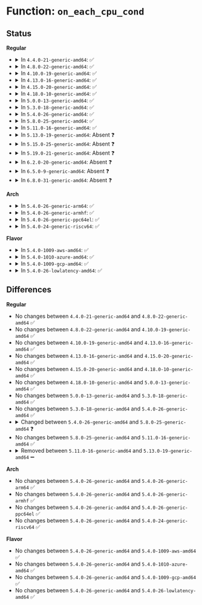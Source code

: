 # Function: <code>on_each_cpu_cond</code>

## Status
<b>Regular</b>
<ul>
<li>
<details>
<summary>In <code>4.4.0-21-generic-amd64</code>: ✅</summary>

```c
void on_each_cpu_cond(bool (*)(int, void *) cond_func, smp_call_func_t func, void * info, bool wait, gfp_t gfp_flags)
```

```json
{
  "name": "on_each_cpu_cond",
  "collision_type": "Unique Global",
  "inline_type": "No",
  "funcs": [
    {
      "addr": 18446744071579910000,
      "name": "on_each_cpu_cond",
      "external": true,
      "loc": "kernel/smp.c:665",
      "file": "kernel/smp.c",
      "inline": "seen, unknown",
      "caller_inline": [],
      "caller_func": [
        "mm/slub.c:cpu_partial_store",
        "mm/slub.c:list_locations",
        "mm/slub.c:validate_store",
        "mm/slub.c:__kmem_cache_shutdown",
        "mm/slub.c:__kmem_cache_shrink",
        "mm/slub.c:__kmem_cache_create",
        "fs/buffer.c:invalidate_bh_lrus"
      ]
    }
  ],
  "symbols": [
    {
      "addr": 18446744071579910000,
      "name": "on_each_cpu_cond",
      "section": ".text",
      "bind": "STB_GLOBAL",
      "size": 231
    }
  ]
}
```
</details>
</li>
<li>
<details>
<summary>In <code>4.8.0-22-generic-amd64</code>: ✅</summary>

```c
void on_each_cpu_cond(bool (*)(int, void *) cond_func, smp_call_func_t func, void * info, bool wait, gfp_t gfp_flags)
```

```json
{
  "name": "on_each_cpu_cond",
  "collision_type": "Unique Global",
  "inline_type": "No",
  "funcs": [
    {
      "addr": 18446744071579939712,
      "name": "on_each_cpu_cond",
      "external": true,
      "loc": "kernel/smp.c:650",
      "file": "kernel/smp.c",
      "inline": "seen, unknown",
      "caller_inline": [],
      "caller_func": [
        "mm/slub.c:validate_store",
        "mm/slub.c:cpu_partial_store",
        "mm/slub.c:list_locations",
        "mm/slub.c:__kmem_cache_shrink",
        "mm/slub.c:__kmem_cache_shutdown",
        "fs/buffer.c:invalidate_bh_lrus"
      ]
    }
  ],
  "symbols": [
    {
      "addr": 18446744071579939712,
      "name": "on_each_cpu_cond",
      "section": ".text",
      "bind": "STB_GLOBAL",
      "size": 231
    }
  ]
}
```
</details>
</li>
<li>
<details>
<summary>In <code>4.10.0-19-generic-amd64</code>: ✅</summary>

```c
void on_each_cpu_cond(bool (*)(int, void *) cond_func, smp_call_func_t func, void * info, bool wait, gfp_t gfp_flags)
```

```json
{
  "name": "on_each_cpu_cond",
  "collision_type": "Unique Global",
  "inline_type": "No",
  "funcs": [
    {
      "addr": 18446744071579970832,
      "name": "on_each_cpu_cond",
      "external": true,
      "loc": "kernel/smp.c:657",
      "file": "kernel/smp.c",
      "inline": "seen, unknown",
      "caller_inline": [],
      "caller_func": [
        "mm/slub.c:validate_store",
        "mm/slub.c:cpu_partial_store",
        "mm/slub.c:list_locations",
        "mm/slub.c:__kmem_cache_shrink",
        "mm/slub.c:__kmem_cache_shutdown",
        "fs/buffer.c:invalidate_bh_lrus"
      ]
    }
  ],
  "symbols": [
    {
      "addr": 18446744071579970832,
      "name": "on_each_cpu_cond",
      "section": ".text",
      "bind": "STB_GLOBAL",
      "size": 376
    }
  ]
}
```
</details>
</li>
<li>
<details>
<summary>In <code>4.13.0-16-generic-amd64</code>: ✅</summary>

```c
void on_each_cpu_cond(bool (*)(int, void *) cond_func, smp_call_func_t func, void * info, bool wait, gfp_t gfp_flags)
```

```json
{
  "name": "on_each_cpu_cond",
  "collision_type": "Unique Global",
  "inline_type": "No",
  "funcs": [
    {
      "addr": 18446744071579976224,
      "name": "on_each_cpu_cond",
      "external": true,
      "loc": "kernel/smp.c:668",
      "file": "kernel/smp.c",
      "inline": "seen, unknown",
      "caller_inline": [],
      "caller_func": [
        "mm/slub.c:validate_store",
        "mm/slub.c:cpu_partial_store",
        "mm/slub.c:list_locations",
        "mm/slub.c:__kmem_cache_shrink",
        "mm/slub.c:__kmem_cache_shutdown",
        "fs/buffer.c:invalidate_bh_lrus"
      ]
    }
  ],
  "symbols": [
    {
      "addr": 18446744071579976224,
      "name": "on_each_cpu_cond",
      "section": ".text",
      "bind": "STB_GLOBAL",
      "size": 339
    }
  ]
}
```
</details>
</li>
<li>
<details>
<summary>In <code>4.15.0-20-generic-amd64</code>: ✅</summary>

```c
void on_each_cpu_cond(bool (*)(int, void *) cond_func, smp_call_func_t func, void * info, bool wait, gfp_t gfp_flags)
```

```json
{
  "name": "on_each_cpu_cond",
  "collision_type": "Unique Global",
  "inline_type": "No",
  "funcs": [
    {
      "addr": 18446744071580022672,
      "name": "on_each_cpu_cond",
      "external": true,
      "loc": "kernel/smp.c:670",
      "file": "kernel/smp.c",
      "inline": "seen, unknown",
      "caller_inline": [],
      "caller_func": [
        "mm/slub.c:validate_store",
        "mm/slub.c:cpu_partial_store",
        "mm/slub.c:list_locations",
        "mm/slub.c:__kmem_cache_shrink",
        "mm/slub.c:__kmem_cache_shutdown",
        "fs/buffer.c:invalidate_bh_lrus"
      ]
    }
  ],
  "symbols": [
    {
      "addr": 18446744071580022672,
      "name": "on_each_cpu_cond",
      "section": ".text",
      "bind": "STB_GLOBAL",
      "size": 314
    }
  ]
}
```
</details>
</li>
<li>
<details>
<summary>In <code>4.18.0-10-generic-amd64</code>: ✅</summary>

```c
void on_each_cpu_cond(bool (*)(int, void *) cond_func, smp_call_func_t func, void * info, bool wait, gfp_t gfp_flags)
```

```json
{
  "name": "on_each_cpu_cond",
  "collision_type": "Unique Global",
  "inline_type": "No",
  "funcs": [
    {
      "addr": 18446744071580076752,
      "name": "on_each_cpu_cond",
      "external": true,
      "loc": "kernel/smp.c:672",
      "file": "kernel/smp.c",
      "inline": "seen, unknown",
      "caller_inline": [],
      "caller_func": [
        "mm/slub.c:validate_store",
        "mm/slub.c:cpu_partial_store",
        "mm/slub.c:list_locations",
        "mm/slub.c:__kmem_cache_shrink",
        "mm/slub.c:__kmem_cache_shutdown",
        "fs/buffer.c:invalidate_bh_lrus"
      ]
    }
  ],
  "symbols": [
    {
      "addr": 18446744071580076752,
      "name": "on_each_cpu_cond",
      "section": ".text",
      "bind": "STB_GLOBAL",
      "size": 314
    }
  ]
}
```
</details>
</li>
<li>
<details>
<summary>In <code>5.0.0-13-generic-amd64</code>: ✅</summary>

```c
void on_each_cpu_cond(bool (*)(int, void *) cond_func, smp_call_func_t func, void * info, bool wait, gfp_t gfp_flags)
```

```json
{
  "name": "on_each_cpu_cond",
  "collision_type": "Unique Global",
  "inline_type": "No",
  "funcs": [
    {
      "addr": 18446744071580124384,
      "name": "on_each_cpu_cond",
      "external": true,
      "loc": "kernel/smp.c:704",
      "file": "kernel/smp.c",
      "inline": "seen, unknown",
      "caller_inline": [],
      "caller_func": [
        "mm/slub.c:validate_store",
        "mm/slub.c:cpu_partial_store",
        "mm/slub.c:list_locations",
        "mm/slub.c:__kmem_cache_shrink",
        "mm/slub.c:__kmem_cache_shutdown",
        "fs/buffer.c:invalidate_bh_lrus"
      ]
    }
  ],
  "symbols": [
    {
      "addr": 18446744071580124384,
      "name": "on_each_cpu_cond",
      "section": ".text",
      "bind": "STB_GLOBAL",
      "size": 26
    }
  ]
}
```
</details>
</li>
<li>
<details>
<summary>In <code>5.3.0-18-generic-amd64</code>: ✅</summary>

```c
void on_each_cpu_cond(bool (*)(int, void *) cond_func, smp_call_func_t func, void * info, bool wait, gfp_t gfp_flags)
```

```json
{
  "name": "on_each_cpu_cond",
  "collision_type": "Unique Global",
  "inline_type": "No",
  "funcs": [
    {
      "addr": 18446744071580169872,
      "name": "on_each_cpu_cond",
      "external": true,
      "loc": "kernel/smp.c:717",
      "file": "kernel/smp.c",
      "inline": "seen, unknown",
      "caller_inline": [],
      "caller_func": [
        "mm/slub.c:validate_store",
        "mm/slub.c:cpu_partial_store",
        "mm/slub.c:list_locations",
        "mm/slub.c:__kmem_cache_shrink",
        "mm/slub.c:__kmem_cache_shutdown",
        "fs/buffer.c:invalidate_bh_lrus"
      ]
    }
  ],
  "symbols": [
    {
      "addr": 18446744071580169872,
      "name": "on_each_cpu_cond",
      "section": ".text",
      "bind": "STB_GLOBAL",
      "size": 26
    }
  ]
}
```
</details>
</li>
<li>
<details>
<summary>In <code>5.4.0-26-generic-amd64</code>: ✅</summary>

```c
void on_each_cpu_cond(bool (*)(int, void *) cond_func, smp_call_func_t func, void * info, bool wait, gfp_t gfp_flags)
```

```json
{
  "name": "on_each_cpu_cond",
  "collision_type": "Unique Global",
  "inline_type": "No",
  "funcs": [
    {
      "addr": 18446744071580217808,
      "name": "on_each_cpu_cond",
      "external": true,
      "loc": "kernel/smp.c:717",
      "file": "kernel/smp.c",
      "inline": "seen, unknown",
      "caller_inline": [],
      "caller_func": [
        "mm/slub.c:validate_store",
        "mm/slub.c:cpu_partial_store",
        "mm/slub.c:list_locations",
        "mm/slub.c:__kmem_cache_shrink",
        "mm/slub.c:__kmem_cache_shutdown",
        "fs/buffer.c:invalidate_bh_lrus"
      ]
    }
  ],
  "symbols": [
    {
      "addr": 18446744071580217808,
      "name": "on_each_cpu_cond",
      "section": ".text",
      "bind": "STB_GLOBAL",
      "size": 26
    }
  ]
}
```
</details>
</li>
<li>
<details>
<summary>In <code>5.8.0-25-generic-amd64</code>: ✅</summary>

```c
void on_each_cpu_cond(smp_cond_func_t cond_func, smp_call_func_t func, void * info, bool wait)
```

```json
{
  "name": "on_each_cpu_cond",
  "collision_type": "Unique Global",
  "inline_type": "No",
  "funcs": [
    {
      "addr": 18446744071580285504,
      "name": "on_each_cpu_cond",
      "external": true,
      "loc": "kernel/smp.c:778",
      "file": "kernel/smp.c",
      "inline": "seen, unknown",
      "caller_inline": [],
      "caller_func": [
        "mm/slub.c:validate_store",
        "mm/slub.c:cpu_partial_store",
        "mm/slub.c:list_locations",
        "mm/slub.c:__kmem_cache_shrink",
        "mm/slub.c:__kmem_cache_shutdown",
        "fs/buffer.c:invalidate_bh_lrus"
      ]
    }
  ],
  "symbols": [
    {
      "addr": 18446744071580285504,
      "name": "on_each_cpu_cond",
      "section": ".text",
      "bind": "STB_GLOBAL",
      "size": 26
    }
  ]
}
```
</details>
</li>
<li>
<details>
<summary>In <code>5.11.0-16-generic-amd64</code>: ✅</summary>

```c
void on_each_cpu_cond(smp_cond_func_t cond_func, smp_call_func_t func, void * info, bool wait)
```

```json
{
  "name": "on_each_cpu_cond",
  "collision_type": "Unique Global",
  "inline_type": "No",
  "funcs": [
    {
      "addr": 18446744071580269024,
      "name": "on_each_cpu_cond",
      "external": true,
      "loc": "kernel/smp.c:915",
      "file": "kernel/smp.c",
      "inline": "seen, unknown",
      "caller_inline": [],
      "caller_func": [
        "mm/slub.c:validate_store",
        "mm/slub.c:cpu_partial_store",
        "mm/slub.c:list_locations",
        "mm/slub.c:__kmem_cache_shrink",
        "mm/slub.c:__kmem_cache_shutdown",
        "fs/buffer.c:invalidate_bh_lrus"
      ]
    }
  ],
  "symbols": [
    {
      "addr": 18446744071580269024,
      "name": "on_each_cpu_cond",
      "section": ".text",
      "bind": "STB_GLOBAL",
      "size": 26
    }
  ]
}
```
</details>
</li>
<li>
<details>
<summary>In <code>5.13.0-19-generic-amd64</code>: Absent ❓</summary>

```json
{
  "name": "on_each_cpu_cond",
  "collision_type": "Static Duplication",
  "inline_type": "Full",
  "funcs": [
    {
      "addr": 18446744071581915579,
      "name": "on_each_cpu_cond",
      "external": false,
      "loc": "include/linux/smp.h:102",
      "file": "mm/slub.c",
      "inline": "declared, inlined",
      "caller_inline": [
        "mm/slub.c:validate_store",
        "mm/slub.c:cpu_partial_store",
        "mm/slub.c:list_locations",
        "mm/slub.c:__kmem_cache_shrink",
        "mm/slub.c:__kmem_cache_shutdown"
      ],
      "caller_func": []
    },
    {
      "addr": 18446744071582440101,
      "name": "on_each_cpu_cond",
      "external": false,
      "loc": "include/linux/smp.h:102",
      "file": "fs/buffer.c",
      "inline": "declared, inlined",
      "caller_inline": [
        "fs/buffer.c:invalidate_bh_lrus"
      ],
      "caller_func": []
    }
  ],
  "symbols": []
}
```
</details>
</li>
<li>
<details>
<summary>In <code>5.15.0-25-generic-amd64</code>: Absent ❓</summary>

```json
{
  "name": "on_each_cpu_cond",
  "collision_type": "Unique Static",
  "inline_type": "Full",
  "funcs": [
    {
      "addr": 18446744071582762933,
      "name": "on_each_cpu_cond",
      "external": false,
      "loc": "include/linux/smp.h:102",
      "file": "fs/buffer.c",
      "inline": "declared, inlined",
      "caller_inline": [
        "fs/buffer.c:invalidate_bh_lrus"
      ],
      "caller_func": []
    }
  ],
  "symbols": []
}
```
</details>
</li>
<li>
<details>
<summary>In <code>5.19.0-21-generic-amd64</code>: Absent ❓</summary>

```json
{
  "name": "on_each_cpu_cond",
  "collision_type": "Unique Static",
  "inline_type": "Full",
  "funcs": [
    {
      "addr": 18446744071583312805,
      "name": "on_each_cpu_cond",
      "external": false,
      "loc": "include/linux/smp.h:102",
      "file": "fs/buffer.c",
      "inline": "declared, inlined",
      "caller_inline": [
        "fs/buffer.c:invalidate_bh_lrus"
      ],
      "caller_func": []
    }
  ],
  "symbols": []
}
```
</details>
</li>
<li>
<details>
<summary>In <code>6.2.0-20-generic-amd64</code>: Absent ❓</summary>

```json
{
  "name": "on_each_cpu_cond",
  "collision_type": "Unique Static",
  "inline_type": "Full",
  "funcs": [
    {
      "addr": 18446744071583898565,
      "name": "on_each_cpu_cond",
      "external": false,
      "loc": "include/linux/smp.h:102",
      "file": "fs/buffer.c",
      "inline": "declared, inlined",
      "caller_inline": [
        "fs/buffer.c:invalidate_bh_lrus"
      ],
      "caller_func": []
    }
  ],
  "symbols": []
}
```
</details>
</li>
<li>
<details>
<summary>In <code>6.5.0-9-generic-amd64</code>: Absent ❓</summary>

```json
{
  "name": "on_each_cpu_cond",
  "collision_type": "Unique Static",
  "inline_type": "Full",
  "funcs": [
    {
      "addr": 18446744071584122053,
      "name": "on_each_cpu_cond",
      "external": false,
      "loc": "include/linux/smp.h:102",
      "file": "fs/buffer.c",
      "inline": "declared, inlined",
      "caller_inline": [
        "fs/buffer.c:invalidate_bh_lrus"
      ],
      "caller_func": []
    }
  ],
  "symbols": []
}
```
</details>
</li>
<li>
<details>
<summary>In <code>6.8.0-31-generic-amd64</code>: Absent ❓</summary>

```json
{
  "name": "on_each_cpu_cond",
  "collision_type": "Unique Static",
  "inline_type": "Full",
  "funcs": [
    {
      "addr": 18446744071584338741,
      "name": "on_each_cpu_cond",
      "external": false,
      "loc": "include/linux/smp.h:102",
      "file": "fs/buffer.c",
      "inline": "declared, inlined",
      "caller_inline": [
        "fs/buffer.c:invalidate_bh_lrus"
      ],
      "caller_func": []
    }
  ],
  "symbols": []
}
```
</details>
</li>
</ul>
<b>Arch</b>
<ul>
<li>
<details>
<summary>In <code>5.4.0-26-generic-arm64</code>: ✅</summary>

```c
void on_each_cpu_cond(bool (*)(int, void *) cond_func, smp_call_func_t func, void * info, bool wait, gfp_t gfp_flags)
```

```json
{
  "name": "on_each_cpu_cond",
  "collision_type": "Unique Global",
  "inline_type": "No",
  "funcs": [
    {
      "addr": 18446603336491456680,
      "name": "on_each_cpu_cond",
      "external": true,
      "loc": "kernel/smp.c:717",
      "file": "kernel/smp.c",
      "inline": "seen, unknown",
      "caller_inline": [],
      "caller_func": [
        "mm/slub.c:validate_store",
        "mm/slub.c:cpu_partial_store",
        "mm/slub.c:list_locations",
        "mm/slub.c:__kmem_cache_shrink",
        "mm/slub.c:__kmem_cache_shutdown",
        "fs/buffer.c:invalidate_bh_lrus"
      ]
    }
  ],
  "symbols": [
    {
      "addr": 18446603336491456680,
      "name": "on_each_cpu_cond",
      "section": ".text",
      "bind": "STB_GLOBAL",
      "size": 100
    }
  ]
}
```
</details>
</li>
<li>
<details>
<summary>In <code>5.4.0-26-generic-armhf</code>: ✅</summary>

```c
void on_each_cpu_cond(bool (*)(int, void *) cond_func, smp_call_func_t func, void * info, bool wait, gfp_t gfp_flags)
```

```json
{
  "name": "on_each_cpu_cond",
  "collision_type": "Unique Global",
  "inline_type": "No",
  "funcs": [
    {
      "addr": 3225443144,
      "name": "on_each_cpu_cond",
      "external": true,
      "loc": "kernel/smp.c:717",
      "file": "kernel/smp.c",
      "inline": "seen, unknown",
      "caller_inline": [],
      "caller_func": [
        "mm/slub.c:validate_store",
        "mm/slub.c:cpu_partial_store",
        "mm/slub.c:list_locations",
        "mm/slub.c:__kmem_cache_shrink",
        "mm/slub.c:__kmem_cache_shutdown",
        "fs/buffer.c:invalidate_bh_lrus"
      ]
    }
  ],
  "symbols": [
    {
      "addr": 3225443144,
      "name": "on_each_cpu_cond",
      "section": ".text",
      "bind": "STB_GLOBAL",
      "size": 56
    }
  ]
}
```
</details>
</li>
<li>
<details>
<summary>In <code>5.4.0-26-generic-ppc64el</code>: ✅</summary>

```c
void on_each_cpu_cond(bool (*)(int, void *) cond_func, smp_call_func_t func, void * info, bool wait, gfp_t gfp_flags)
```

```json
{
  "name": "on_each_cpu_cond",
  "collision_type": "Unique Global",
  "inline_type": "No",
  "funcs": [
    {
      "addr": 13835058055284407664,
      "name": "on_each_cpu_cond",
      "external": true,
      "loc": "kernel/smp.c:717",
      "file": "kernel/smp.c",
      "inline": "seen, unknown",
      "caller_inline": [],
      "caller_func": [
        "mm/slub.c:validate_store",
        "mm/slub.c:cpu_partial_store",
        "mm/slub.c:list_locations",
        "mm/slub.c:__kmem_cache_shrink",
        "mm/slub.c:__kmem_cache_shutdown",
        "fs/buffer.c:invalidate_bh_lrus"
      ]
    }
  ],
  "symbols": [
    {
      "addr": 13835058055284407664,
      "name": "on_each_cpu_cond",
      "section": ".text",
      "bind": "STB_GLOBAL",
      "size": 28
    }
  ]
}
```
</details>
</li>
<li>
<details>
<summary>In <code>5.4.0-24-generic-riscv64</code>: ✅</summary>

```c
void on_each_cpu_cond(bool (*)(int, void *) cond_func, smp_call_func_t func, void * info, bool wait, gfp_t gfp_flags)
```

```json
{
  "name": "on_each_cpu_cond",
  "collision_type": "Unique Global",
  "inline_type": "No",
  "funcs": [
    {
      "addr": 18446743936271912286,
      "name": "on_each_cpu_cond",
      "external": true,
      "loc": "kernel/smp.c:717",
      "file": "kernel/smp.c",
      "inline": "seen, unknown",
      "caller_inline": [],
      "caller_func": [
        "mm/slub.c:validate_store",
        "mm/slub.c:cpu_partial_store",
        "mm/slub.c:list_locations",
        "mm/slub.c:__kmem_cache_shrink",
        "mm/slub.c:__kmem_cache_shutdown",
        "fs/buffer.c:invalidate_bh_lrus"
      ]
    }
  ],
  "symbols": [
    {
      "addr": 18446743936271912286,
      "name": "on_each_cpu_cond",
      "section": ".text",
      "bind": "STB_GLOBAL",
      "size": 82
    }
  ]
}
```
</details>
</li>
</ul>
<b>Flavor</b>
<ul>
<li>
<details>
<summary>In <code>5.4.0-1009-aws-amd64</code>: ✅</summary>

```c
void on_each_cpu_cond(bool (*)(int, void *) cond_func, smp_call_func_t func, void * info, bool wait, gfp_t gfp_flags)
```

```json
{
  "name": "on_each_cpu_cond",
  "collision_type": "Unique Global",
  "inline_type": "No",
  "funcs": [
    {
      "addr": 18446744071580186608,
      "name": "on_each_cpu_cond",
      "external": true,
      "loc": "kernel/smp.c:717",
      "file": "kernel/smp.c",
      "inline": "seen, unknown",
      "caller_inline": [],
      "caller_func": [
        "mm/slub.c:validate_store",
        "mm/slub.c:cpu_partial_store",
        "mm/slub.c:list_locations",
        "mm/slub.c:__kmem_cache_shrink",
        "mm/slub.c:__kmem_cache_shutdown",
        "fs/buffer.c:invalidate_bh_lrus"
      ]
    }
  ],
  "symbols": [
    {
      "addr": 18446744071580186608,
      "name": "on_each_cpu_cond",
      "section": ".text",
      "bind": "STB_GLOBAL",
      "size": 26
    }
  ]
}
```
</details>
</li>
<li>
<details>
<summary>In <code>5.4.0-1010-azure-amd64</code>: ✅</summary>

```c
void on_each_cpu_cond(bool (*)(int, void *) cond_func, smp_call_func_t func, void * info, bool wait, gfp_t gfp_flags)
```

```json
{
  "name": "on_each_cpu_cond",
  "collision_type": "Unique Global",
  "inline_type": "No",
  "funcs": [
    {
      "addr": 18446744071580134048,
      "name": "on_each_cpu_cond",
      "external": true,
      "loc": "kernel/smp.c:717",
      "file": "kernel/smp.c",
      "inline": "seen, unknown",
      "caller_inline": [],
      "caller_func": [
        "mm/slub.c:validate_store",
        "mm/slub.c:cpu_partial_store",
        "mm/slub.c:list_locations",
        "mm/slub.c:__kmem_cache_shrink",
        "mm/slub.c:__kmem_cache_shutdown",
        "fs/buffer.c:invalidate_bh_lrus"
      ]
    }
  ],
  "symbols": [
    {
      "addr": 18446744071580134048,
      "name": "on_each_cpu_cond",
      "section": ".text",
      "bind": "STB_GLOBAL",
      "size": 26
    }
  ]
}
```
</details>
</li>
<li>
<details>
<summary>In <code>5.4.0-1009-gcp-amd64</code>: ✅</summary>

```c
void on_each_cpu_cond(bool (*)(int, void *) cond_func, smp_call_func_t func, void * info, bool wait, gfp_t gfp_flags)
```

```json
{
  "name": "on_each_cpu_cond",
  "collision_type": "Unique Global",
  "inline_type": "No",
  "funcs": [
    {
      "addr": 18446744071580178080,
      "name": "on_each_cpu_cond",
      "external": true,
      "loc": "kernel/smp.c:717",
      "file": "kernel/smp.c",
      "inline": "seen, unknown",
      "caller_inline": [],
      "caller_func": [
        "mm/slub.c:validate_store",
        "mm/slub.c:cpu_partial_store",
        "mm/slub.c:list_locations",
        "mm/slub.c:__kmem_cache_shrink",
        "mm/slub.c:__kmem_cache_shutdown",
        "fs/buffer.c:invalidate_bh_lrus"
      ]
    }
  ],
  "symbols": [
    {
      "addr": 18446744071580178080,
      "name": "on_each_cpu_cond",
      "section": ".text",
      "bind": "STB_GLOBAL",
      "size": 26
    }
  ]
}
```
</details>
</li>
<li>
<details>
<summary>In <code>5.4.0-26-lowlatency-amd64</code>: ✅</summary>

```c
void on_each_cpu_cond(bool (*)(int, void *) cond_func, smp_call_func_t func, void * info, bool wait, gfp_t gfp_flags)
```

```json
{
  "name": "on_each_cpu_cond",
  "collision_type": "Unique Global",
  "inline_type": "No",
  "funcs": [
    {
      "addr": 18446744071580230320,
      "name": "on_each_cpu_cond",
      "external": true,
      "loc": "kernel/smp.c:717",
      "file": "kernel/smp.c",
      "inline": "seen, unknown",
      "caller_inline": [],
      "caller_func": [
        "mm/slub.c:validate_store",
        "mm/slub.c:cpu_partial_store",
        "mm/slub.c:list_locations",
        "mm/slub.c:__kmem_cache_shrink",
        "mm/slub.c:__kmem_cache_shutdown",
        "fs/buffer.c:invalidate_bh_lrus"
      ]
    }
  ],
  "symbols": [
    {
      "addr": 18446744071580230320,
      "name": "on_each_cpu_cond",
      "section": ".text",
      "bind": "STB_GLOBAL",
      "size": 26
    }
  ]
}
```
</details>
</li>
</ul>

## Differences
<b>Regular</b>
<ul>
<li>
No changes between <code>4.4.0-21-generic-amd64</code> and <code>4.8.0-22-generic-amd64</code> ✅
</li>
<li>
No changes between <code>4.8.0-22-generic-amd64</code> and <code>4.10.0-19-generic-amd64</code> ✅
</li>
<li>
No changes between <code>4.10.0-19-generic-amd64</code> and <code>4.13.0-16-generic-amd64</code> ✅
</li>
<li>
No changes between <code>4.13.0-16-generic-amd64</code> and <code>4.15.0-20-generic-amd64</code> ✅
</li>
<li>
No changes between <code>4.15.0-20-generic-amd64</code> and <code>4.18.0-10-generic-amd64</code> ✅
</li>
<li>
No changes between <code>4.18.0-10-generic-amd64</code> and <code>5.0.0-13-generic-amd64</code> ✅
</li>
<li>
No changes between <code>5.0.0-13-generic-amd64</code> and <code>5.3.0-18-generic-amd64</code> ✅
</li>
<li>
No changes between <code>5.3.0-18-generic-amd64</code> and <code>5.4.0-26-generic-amd64</code> ✅
</li>
<li>
<details>
<summary>Changed between <code>5.4.0-26-generic-amd64</code> and <code>5.8.0-25-generic-amd64</code> ❓</summary>
<ul>
<li>
<b>Param removed. </b>
<code>gfp_t gfp_flags</code>
</li>
<li>
<b>Param type changed. </b>
<code>bool (*)(int, void *) cond_func</code> ➡️ <code>smp_cond_func_t cond_func</code>
</li>
</ul>
</details>
</li>
<li>
No changes between <code>5.8.0-25-generic-amd64</code> and <code>5.11.0-16-generic-amd64</code> ✅
</li>
<li>
<details>
<summary>Removed between <code>5.11.0-16-generic-amd64</code> and <code>5.13.0-19-generic-amd64</code> ➖</summary>

```c
void on_each_cpu_cond(smp_cond_func_t cond_func, smp_call_func_t func, void * info, bool wait)
```
</details>
</li>
</ul>
<b>Arch</b>
<ul>
<li>
No changes between <code>5.4.0-26-generic-amd64</code> and <code>5.4.0-26-generic-arm64</code> ✅
</li>
<li>
No changes between <code>5.4.0-26-generic-amd64</code> and <code>5.4.0-26-generic-armhf</code> ✅
</li>
<li>
No changes between <code>5.4.0-26-generic-amd64</code> and <code>5.4.0-26-generic-ppc64el</code> ✅
</li>
<li>
No changes between <code>5.4.0-26-generic-amd64</code> and <code>5.4.0-24-generic-riscv64</code> ✅
</li>
</ul>
<b>Flavor</b>
<ul>
<li>
No changes between <code>5.4.0-26-generic-amd64</code> and <code>5.4.0-1009-aws-amd64</code> ✅
</li>
<li>
No changes between <code>5.4.0-26-generic-amd64</code> and <code>5.4.0-1010-azure-amd64</code> ✅
</li>
<li>
No changes between <code>5.4.0-26-generic-amd64</code> and <code>5.4.0-1009-gcp-amd64</code> ✅
</li>
<li>
No changes between <code>5.4.0-26-generic-amd64</code> and <code>5.4.0-26-lowlatency-amd64</code> ✅
</li>
</ul>
